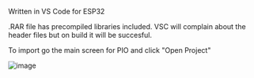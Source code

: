 Written in VS Code for ESP32

.RAR file has precompiled libraries included. VSC will complain about the header files but on build it will be succesful. 

To import go the main screen for PIO and click "Open Project"

![image](https://user-images.githubusercontent.com/54157550/204130347-cc050bb3-465d-4823-8a76-7ad19af1bb0f.png)

